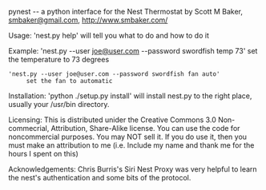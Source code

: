  pynest -- a python interface for the Nest Thermostat
 by Scott M Baker, smbaker@gmail.com, http://www.smbaker.com/

 Usage:
    'nest.py help' will tell you what to do and how to do it

 Example:
    'nest.py --user joe@user.com --password swordfish temp 73'
         set the temperature to 73 degrees

    'nest.py --user joe@user.com --password swordfish fan auto'
         set the fan to automatic

 Installation:
    'python ./setup.py install' will install nest.py to the right place,
    usually your /usr/bin directory.

 Licensing:
    This is distributed unider the Creative Commons 3.0 Non-commecrial,
    Attribution, Share-Alike license. You can use the code for noncommercial
    purposes. You may NOT sell it. If you do use it, then you must make an
    attribution to me (i.e. Include my name and thank me for the hours I spent
    on this)

 Acknowledgements:
    Chris Burris's Siri Nest Proxy was very helpful to learn the nest's
       authentication and some bits of the protocol.

